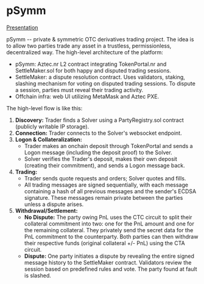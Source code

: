 # pSymm

[Presentation](https://web-user.neocities.org/)

pSymm -- private & symmetric OTC derivatives trading project. The idea is to allow two parties trade any asset in a trustless, permissionless, decentralized way. The high-level architecture of the platform:

- pSymm: Aztec.nr L2 contract integrating TokenPortal.nr and SettleMaker.sol for both happy and disputed trading sessions.
- SettleMaker: a dispute resolution contract. Uses validators, staking, slashing mechanism for voting on disputed trading sessions. To dispute a session, parties must reveal their trading activity.
- Offchain infra: web UI utilizing MetaMask and Aztec PXE.

The high-level flow is like this:

1.  **Discovery:** Trader finds a Solver using a PartyRegistry.sol contract (publicly writable IP storage).
2.  **Connection:** Trader connects to the Solver's websocket endpoint.
3.  **Logon & Collateralization:**
    - Trader makes an onchain deposit through TokenPortal and sends a Logon message (including the deposit proof) to the Solver.
    - Solver verifies the Trader's deposit, makes their own deposit (creating their commitment), and sends a Logon message back.
4.  **Trading:**
    - Trader sends quote requests and orders; Solver quotes and fills.
    - All trading messages are signed sequentially, with each message containing a hash of all previous messages and the sender's ECDSA signature. These messages remain private between the parties unless a dispute arises.
5.  **Withdrawal/Settlement:**
    - **No Dispute:** The party owing PnL uses the CTC circuit to split their collateral commitment into two: one for the PnL amount and one for the remaining collateral. They privately send the secret data for the PnL commitment to the counterparty. Both parties can then withdraw their respective funds (original collateral +/- PnL) using the CTA circuit.
    - **Dispute:** One party initiates a dispute by revealing the entire signed message history to the SettleMaker contract. Validators review the session based on predefined rules and vote. The party found at fault is slashed.
